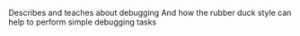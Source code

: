Describes and teaches about debugging
And how the rubber duck style can help to perform simple debugging tasks
